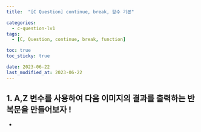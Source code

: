 ```yaml
---
title:  "[C Question] continue, break, 함수 기본"

categories:
  - c-question-lv1
tags:
  - [C, Question, continue, break, function] 

toc: true
toc_sticky: true

date: 2023-06-22
last_modified_at: 2023-06-22
---
```


<!-- post 폴더 이름 -> 연관성을 찾지못함 ( 이상하게 바꿔도 정상적으로 작동했기때문 ) -->

## 1. A,Z 변수를 사용하여 다음 이미지의 결과를 출력하는 반복문을 만들어보자 !
- 